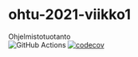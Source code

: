 # ohtu-2021-viikko1

Ohjelmistotuotanto
<br />
![GitHub Actions](https://github.com/ferealqq/ohtu-2021-viikko1/workflows/CI/badge.svg)
[![codecov](https://codecov.io/gh/ferealqq/ohtu-2021-viikko1/branch/master/graph/badge.svg)](https://codecov.io/gh/ferealqq/ohtu-2021-viikko1)
